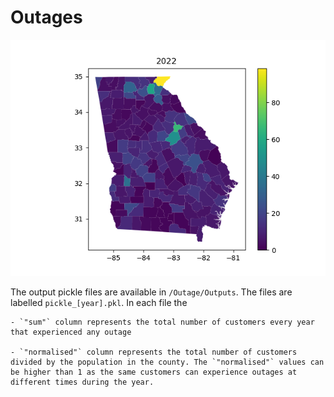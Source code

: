 
# Outages

![Image](https://github.com/YahyaGamal/georgia_USA/blob/main/Outage/Plots/normalised_2022.png)

The output pickle files are available in `/Outage/Outputs`. The files are labelled `pickle_[year].pkl`. In each file the

    - `"sum"` column represents the total number of customers every year that experienced any outage

    - `"normalised"` column represents the total number of customers divided by the population in the county. The `"normalised"` values can be higher than 1 as the same customers can experience outages at different times during the year.